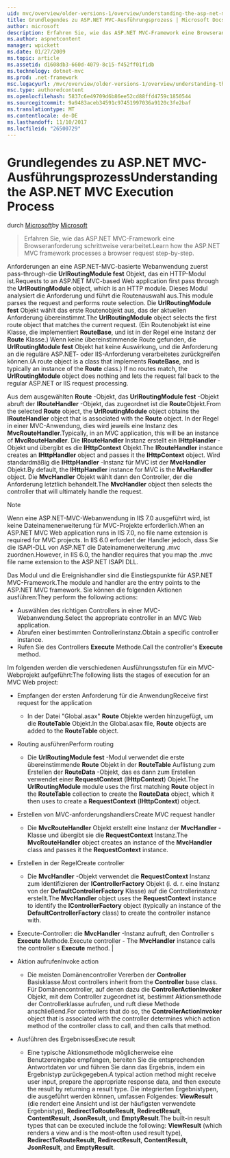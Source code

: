 ```yaml
---
uid: mvc/overview/older-versions-1/overview/understanding-the-asp-net-mvc-execution-process
title: Grundlegendes zu ASP.NET MVC-Ausführungsprozess | Microsoft Docs
author: microsoft
description: Erfahren Sie, wie das ASP.NET MVC-Framework eine Browseranforderung schrittweise verarbeitet.
ms.author: aspnetcontent
manager: wpickett
ms.date: 01/27/2009
ms.topic: article
ms.assetid: d1608db3-660d-4079-8c15-f452ff01f1db
ms.technology: dotnet-mvc
ms.prod: .net-framework
msc.legacyurl: /mvc/overview/older-versions-1/overview/understanding-the-asp-net-mvc-execution-process
msc.type: authoredcontent
ms.openlocfilehash: 5837c6e49709d6b86ee52cd88ffd4759c1850544
ms.sourcegitcommit: 9a9483aceb34591c97451997036a9120c3fe2baf
ms.translationtype: MT
ms.contentlocale: de-DE
ms.lasthandoff: 11/10/2017
ms.locfileid: "26500729"
---
```

<a name="understanding-the-aspnet-mvc-execution-process"></a><span data-ttu-id="b8560-103">Grundlegendes zu ASP.NET MVC-Ausführungsprozess</span><span class="sxs-lookup"><span data-stu-id="b8560-103">Understanding the ASP.NET MVC Execution Process</span></span>
====================
<span data-ttu-id="b8560-104">durch [Microsoft](https://github.com/microsoft)</span><span class="sxs-lookup"><span data-stu-id="b8560-104">by [Microsoft](https://github.com/microsoft)</span></span>

> <span data-ttu-id="b8560-105">Erfahren Sie, wie das ASP.NET MVC-Framework eine Browseranforderung schrittweise verarbeitet.</span><span class="sxs-lookup"><span data-stu-id="b8560-105">Learn how the ASP.NET MVC framework processes a browser request step-by-step.</span></span>


<span data-ttu-id="b8560-106">Anforderungen an eine ASP.NET-MVC-basierte Webanwendung zuerst pass-through-die **UrlRoutingModule fest** Objekt, das ein HTTP-Modul ist.</span><span class="sxs-lookup"><span data-stu-id="b8560-106">Requests to an ASP.NET MVC-based Web application first pass through the **UrlRoutingModule** object, which is an HTTP module.</span></span> <span data-ttu-id="b8560-107">Dieses Modul analysiert die Anforderung und führt die Routenauswahl aus.</span><span class="sxs-lookup"><span data-stu-id="b8560-107">This module parses the request and performs route selection.</span></span> <span data-ttu-id="b8560-108">Die **UrlRoutingModule fest** Objekt wählt das erste Routenobjekt aus, das der aktuellen Anforderung übereinstimmt.</span><span class="sxs-lookup"><span data-stu-id="b8560-108">The **UrlRoutingModule** object selects the first route object that matches the current request.</span></span> <span data-ttu-id="b8560-109">(Ein Routenobjekt ist eine Klasse, die implementiert **RouteBase**, und ist in der Regel eine Instanz der **Route** Klasse.) Wenn keine übereinstimmende Route gefunden, die **UrlRoutingModule fest** Objekt hat keine Auswirkung, und die Anforderung an die reguläre ASP.NET- oder IIS-Anforderung verarbeitetes zurückgreifen können.</span><span class="sxs-lookup"><span data-stu-id="b8560-109">(A route object is a class that implements **RouteBase**, and is typically an instance of the **Route** class.) If no routes match, the **UrlRoutingModule** object does nothing and lets the request fall back to the regular ASP.NET or IIS request processing.</span></span>

<span data-ttu-id="b8560-110">Aus dem ausgewählten **Route** -Objekt, das **UrlRoutingModule fest** -Objekt abruft der **IRouteHandler** -Objekt, das zugeordnet ist die **Route**Objekt.</span><span class="sxs-lookup"><span data-stu-id="b8560-110">From the selected **Route** object, the **UrlRoutingModule** object obtains the **IRouteHandler** object that is associated with the **Route** object.</span></span> <span data-ttu-id="b8560-111">In der Regel in einer MVC-Anwendung, dies wird jeweils eine Instanz des **MvcRouteHandler**.</span><span class="sxs-lookup"><span data-stu-id="b8560-111">Typically, in an MVC application, this will be an instance of **MvcRouteHandler**.</span></span> <span data-ttu-id="b8560-112">Die **IRouteHandler** Instanz erstellt ein **IHttpHandler** -Objekt und übergibt es die **IHttpContext** Objekt.</span><span class="sxs-lookup"><span data-stu-id="b8560-112">The **IRouteHandler** instance creates an **IHttpHandler** object and passes it the **IHttpContext** object.</span></span> <span data-ttu-id="b8560-113">Wird standardmäßig die **IHttpHandler** -Instanz für MVC ist der **MvcHandler** Objekt.</span><span class="sxs-lookup"><span data-stu-id="b8560-113">By default, the **IHttpHandler** instance for MVC is the **MvcHandler** object.</span></span> <span data-ttu-id="b8560-114">Die **MvcHandler** Objekt wählt dann den Controller, der die Anforderung letztlich behandelt.</span><span class="sxs-lookup"><span data-stu-id="b8560-114">The **MvcHandler** object then selects the controller that will ultimately handle the request.</span></span>

> [!NOTE]
> <span data-ttu-id="b8560-115">Wenn eine ASP.NET-MVC-Webanwendung in IIS 7.0 ausgeführt wird, ist keine Dateinamenerweiterung für MVC-Projekte erforderlich.</span><span class="sxs-lookup"><span data-stu-id="b8560-115">When an ASP.NET MVC Web application runs in IIS 7.0, no file name extension is required for MVC projects.</span></span> <span data-ttu-id="b8560-116">In IIS 6.0 erfordert der Handler jedoch, dass Sie die ISAPI-DLL von ASP.NET die Dateinamenerweiterung .mvc zuordnen.</span><span class="sxs-lookup"><span data-stu-id="b8560-116">However, in IIS 6.0, the handler requires that you map the .mvc file name extension to the ASP.NET ISAPI DLL.</span></span>


<span data-ttu-id="b8560-117">Das Modul und die Ereignishandler sind die Einstiegspunkte für ASP.NET MVC-Framework.</span><span class="sxs-lookup"><span data-stu-id="b8560-117">The module and handler are the entry points to the ASP.NET MVC framework.</span></span> <span data-ttu-id="b8560-118">Sie können die folgenden Aktionen ausführen:</span><span class="sxs-lookup"><span data-stu-id="b8560-118">They perform the following actions:</span></span>

- <span data-ttu-id="b8560-119">Auswählen des richtigen Controllers in einer MVC-Webanwendung.</span><span class="sxs-lookup"><span data-stu-id="b8560-119">Select the appropriate controller in an MVC Web application.</span></span>
- <span data-ttu-id="b8560-120">Abrufen einer bestimmten Controllerinstanz.</span><span class="sxs-lookup"><span data-stu-id="b8560-120">Obtain a specific controller instance.</span></span>
- <span data-ttu-id="b8560-121">Rufen Sie des Controllers **Execute** Methode.</span><span class="sxs-lookup"><span data-stu-id="b8560-121">Call the controller's **Execute** method.</span></span>

<span data-ttu-id="b8560-122">Im folgenden werden die verschiedenen Ausführungsstufen für ein MVC-Webprojekt aufgeführt:</span><span class="sxs-lookup"><span data-stu-id="b8560-122">The following lists the stages of execution for an MVC Web project:</span></span>

- <span data-ttu-id="b8560-123">Empfangen der ersten Anforderung für die Anwendung</span><span class="sxs-lookup"><span data-stu-id="b8560-123">Receive first request for the application</span></span> 

    - <span data-ttu-id="b8560-124">In der Datei "Global.asax" **Route** Objekte werden hinzugefügt, um die **RouteTable** Objekt.</span><span class="sxs-lookup"><span data-stu-id="b8560-124">In the Global.asax file, **Route** objects are added to the **RouteTable** object.</span></span>
- <span data-ttu-id="b8560-125">Routing ausführen</span><span class="sxs-lookup"><span data-stu-id="b8560-125">Perform routing</span></span> 

    - <span data-ttu-id="b8560-126">Die **UrlRoutingModule fest** -Modul verwendet die erste übereinstimmende **Route** Objekt in der **RouteTable** Auflistung zum Erstellen der **RouteData** -Objekt, das es dann zum Erstellen verwendet einer **RequestContext** (**IHttpContext**) Objekt.</span><span class="sxs-lookup"><span data-stu-id="b8560-126">The **UrlRoutingModule** module uses the first matching **Route** object in the **RouteTable** collection to create the **RouteData** object, which it then uses to create a **RequestContext** (**IHttpContext**) object.</span></span>
- <span data-ttu-id="b8560-127">Erstellen von MVC-anforderungshandlers</span><span class="sxs-lookup"><span data-stu-id="b8560-127">Create MVC request handler</span></span> 

    - <span data-ttu-id="b8560-128">Die **MvcRouteHandler** Objekt erstellt eine Instanz der **MvcHandler** -Klasse und übergibt sie die **RequestContext** Instanz.</span><span class="sxs-lookup"><span data-stu-id="b8560-128">The **MvcRouteHandler** object creates an instance of the **MvcHandler** class and passes it the **RequestContext** instance.</span></span>
- <span data-ttu-id="b8560-129">Erstellen in der Regel</span><span class="sxs-lookup"><span data-stu-id="b8560-129">Create controller</span></span> 

    - <span data-ttu-id="b8560-130">Die **MvcHandler** -Objekt verwendet die **RequestContext** Instanz zum Identifizieren der **IControllerFactory** Objekt (i. d. r. eine Instanz von der  **DefaultControllerFactory** Klasse) auf die Controllerinstanz erstellt.</span><span class="sxs-lookup"><span data-stu-id="b8560-130">The **MvcHandler** object uses the **RequestContext** instance to identify the **IControllerFactory** object (typically an instance of the **DefaultControllerFactory** class) to create the controller instance with.</span></span>
- <span data-ttu-id="b8560-131">Execute-Controller: die **MvcHandler** -Instanz aufruft, den Controller s **Execute** Methode.</span><span class="sxs-lookup"><span data-stu-id="b8560-131">Execute controller - The **MvcHandler** instance calls the controller s **Execute** method.</span></span> |
- <span data-ttu-id="b8560-132">Aktion aufrufen</span><span class="sxs-lookup"><span data-stu-id="b8560-132">Invoke action</span></span> 

    - <span data-ttu-id="b8560-133">Die meisten Domänencontroller Vererben der **Controller** Basisklasse.</span><span class="sxs-lookup"><span data-stu-id="b8560-133">Most controllers inherit from the **Controller** base class.</span></span> <span data-ttu-id="b8560-134">Für Domänencontroller, auf denen dazu die **ControllerActionInvoker** Objekt, mit dem Controller zugeordnet ist, bestimmt Aktionsmethode der Controllerklasse aufrufen, und ruft diese Methode anschließend.</span><span class="sxs-lookup"><span data-stu-id="b8560-134">For controllers that do so, the **ControllerActionInvoker** object that is associated with the controller determines which action method of the controller class to call, and then calls that method.</span></span>
- <span data-ttu-id="b8560-135">Ausführen des Ergebnisses</span><span class="sxs-lookup"><span data-stu-id="b8560-135">Execute result</span></span> 

    - <span data-ttu-id="b8560-136">Eine typische Aktionsmethode möglicherweise eine Benutzereingabe empfangen, bereiten Sie die entsprechenden Antwortdaten vor und führen Sie dann das Ergebnis, indem ein Ergebnistyp zurückgegeben.</span><span class="sxs-lookup"><span data-stu-id="b8560-136">A typical action method might receive user input, prepare the appropriate response data, and then execute the result by returning a result type.</span></span> <span data-ttu-id="b8560-137">Die integrierten Ergebnistypen, die ausgeführt werden können, umfassen Folgendes: **ViewResult** (die rendert eine Ansicht und ist der häufigsten verwendete Ergebnistyp), **RedirectToRouteResult**,  **RedirectResult**, **ContentResult**, **JsonResult**, und **EmptyResult**.</span><span class="sxs-lookup"><span data-stu-id="b8560-137">The built-in result types that can be executed include the following: **ViewResult** (which renders a view and is the most-often used result type), **RedirectToRouteResult**, **RedirectResult**, **ContentResult**, **JsonResult**, and **EmptyResult**.</span></span>
